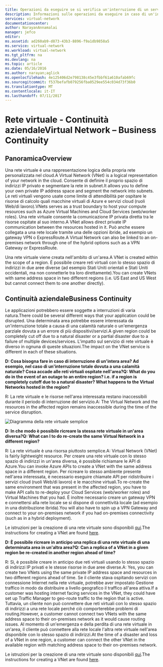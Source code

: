 ```yaml
---
title: Operazioni da eseguire se si verifica un'interruzione di un servizio di Azure con impatto sulle reti virtuali di Azure | Documentazione Microsoft
description: Informazioni sulle operazioni da eseguire in caso di un'interruzione del servizio Azure con impatto sulle reti virtuali di Azure.
services: virtual-network
documentationcenter: 
author: NarayanAnnamalai
manager: jefco
editor: 
ms.assetid: ad260ab9-d873-43b3-8896-f9a1db9858a5
ms.service: virtual-network
ms.workload: virtual-network
ms.tgt_pltfrm: na
ms.devlang: na
ms.topic: article
ms.date: 05/16/2016
ms.author: narayan;aglick
ms.openlocfilehash: 4e125406d2e798138c45e3fbbf61a610afab69fc
ms.sourcegitcommit: f537befafb079256fba0529ee554c034d73f36b0
ms.translationtype: MT
ms.contentlocale: it-IT
ms.lasthandoff: 07/11/2017
---
```

# <a name="virtual-network--business-continuity"></a><span data-ttu-id="c1685-103">Rete virtuale - Continuità aziendale</span><span class="sxs-lookup"><span data-stu-id="c1685-103">Virtual Network – Business Continuity</span></span>
## <a name="overview"></a><span data-ttu-id="c1685-104">Panoramica</span><span class="sxs-lookup"><span data-stu-id="c1685-104">Overview</span></span>
<span data-ttu-id="c1685-105">Una rete virtuale è una rappresentazione logica della propria rete personalizzata nel cloud.</span><span class="sxs-lookup"><span data-stu-id="c1685-105">A Virtual Network (VNet) is a logical representation of your network in the cloud.</span></span> <span data-ttu-id="c1685-106">Consente di definire il proprio spazio di indirizzi IP privato e segmentare la rete in subnet.</span><span class="sxs-lookup"><span data-stu-id="c1685-106">It allows you to define your own private IP address space and segment the network into subnets.</span></span> <span data-ttu-id="c1685-107">Le reti virtuali vengono usate come limite di attendibilità per ospitare le risorse di calcolo quali macchine virtuali di Azure e servizi cloud (ruoli Web/di lavoro).</span><span class="sxs-lookup"><span data-stu-id="c1685-107">VNets serves as a trust boundary to host your compute resources such as Azure Virtual Machines and Cloud Services (web/worker roles).</span></span> <span data-ttu-id="c1685-108">Una rete virtuale consente la comunicazione IP privata diretta tra le risorse ospitate al suo interno.</span><span class="sxs-lookup"><span data-stu-id="c1685-108">A VNet allows direct private IP communication between the resources hosted in it.</span></span> <span data-ttu-id="c1685-109">Può anche essere collegata a una rete locale tramite una delle opzioni ibride, ad esempio un gateway VPN o ExpressRoute.</span><span class="sxs-lookup"><span data-stu-id="c1685-109">A Virtual Network can also be linked to an on-premises network through one of the hybrid options such as a VPN Gateway or ExpressRoute.</span></span>

<span data-ttu-id="c1685-110">Una rete virtuale viene creata nell'ambito di un'area.</span><span class="sxs-lookup"><span data-stu-id="c1685-110">A VNet is created within the scope of a region.</span></span> <span data-ttu-id="c1685-111">È possibile creare reti virtuali con lo stesso spazio di indirizzi in due aree diverse (ad esempio Stati Uniti orientali e Stati Uniti occidentali, ma non connetterle tra loro direttamente).</span><span class="sxs-lookup"><span data-stu-id="c1685-111">You can create VNets with same address space in two different regions (i.e. US East and US West but cannot connect them to one another directly).</span></span> 

## <a name="business-continuity"></a><span data-ttu-id="c1685-112">Continuità aziendale</span><span class="sxs-lookup"><span data-stu-id="c1685-112">Business Continuity</span></span>
<span data-ttu-id="c1685-113">Le applicazioni potrebbero essere soggette a interruzioni di varia natura.</span><span class="sxs-lookup"><span data-stu-id="c1685-113">There could be several different ways that your application could be disrupted.</span></span> <span data-ttu-id="c1685-114">Una determinata area potrebbe essere interessata da un'interruzione totale a causa di una calamità naturale o un'emergenza parziale dovuta a un errore di più dispositivi/servizi.</span><span class="sxs-lookup"><span data-stu-id="c1685-114">A given region could be completely cut off due to a natural disaster or a partial disaster due to a failure of multiple devices/services.</span></span> <span data-ttu-id="c1685-115">L'impatto sul servizio di rete virtuale è diverso in ognuna di queste situazioni.</span><span class="sxs-lookup"><span data-stu-id="c1685-115">The impact on the VNet service is different in each of these situations.</span></span>

<span data-ttu-id="c1685-116">**D: Cosa bisogna fare in caso di interruzione di un'intera area? Ad esempio, nel caso di un'interruzione totale dovuta a una calamità naturale? Cosa accade alle reti virtuali ospitate nell'area?**</span><span class="sxs-lookup"><span data-stu-id="c1685-116">**Q: What do you do in the event of an outage to an entire region? i.e. if a region is completely cutoff due to a natural disaster? What happens to the Virtual Networks hosted in the region?**</span></span>

<span data-ttu-id="c1685-117">R: La rete virtuale e le risorse nell'area interessata restano inaccessibili durante il periodo di interruzione del servizio.</span><span class="sxs-lookup"><span data-stu-id="c1685-117">A: The Virtual Network and the resources in the affected region remains inaccessible during the time of the service disruption.</span></span>

![Diagramma della rete virtuale semplice](./media/virtual-network-disaster-recovery-guidance/vnet.png)

<span data-ttu-id="c1685-119">**D: In che modo è possibile ricreare la stessa rete virtuale in un'area diversa?**</span><span class="sxs-lookup"><span data-stu-id="c1685-119">**Q: What can I to do re-create the same Virtual Network in a different region?**</span></span>

<span data-ttu-id="c1685-120">R: La rete virtuale è una risorsa piuttosto semplice.</span><span class="sxs-lookup"><span data-stu-id="c1685-120">A: Virtual Network (VNet) is fairly lightweight resource.</span></span> <span data-ttu-id="c1685-121">Per creare una rete virtuale con lo stesso spazio di indirizzi in un'area diversa, è possibile richiamare le API di Azure.</span><span class="sxs-lookup"><span data-stu-id="c1685-121">You can invoke Azure APIs to create a VNet with the same address space in a different region.</span></span> <span data-ttu-id="c1685-122">Per ricreare lo stesso ambiente presente nell'area interessata, è necessario eseguire chiamate API per ridistribuire i servizi cloud (ruoli Web/di lavoro) e le macchine virtuali.</span><span class="sxs-lookup"><span data-stu-id="c1685-122">To re-create the same environment that was present in the affected region, you have to make API calls to re-deploy your Cloud Services (web/worker roles) and Virtual Machines that you had.</span></span> <span data-ttu-id="c1685-123">È inoltre necessario creare un gateway VPN e connettersi alla rete locale se si dispone di connettività locale (ad esempio in una distribuzione ibrida).</span><span class="sxs-lookup"><span data-stu-id="c1685-123">You will also have to spin up a VPN Gateway and connect to your on-premises network if you had on-premises connectivity (such as in a hybrid deployment).</span></span>

<span data-ttu-id="c1685-124">Le istruzioni per la creazione di una rete virtuale sono disponibili [qui](virtual-networks-create-vnet-arm-pportal.md).</span><span class="sxs-lookup"><span data-stu-id="c1685-124">The instructions for creating a VNet are found [here](virtual-networks-create-vnet-arm-pportal.md).</span></span> 

<span data-ttu-id="c1685-125">**D: È possibile ricreare in anticipo una replica di una rete virtuale di una determinata area in un'altra area?**</span><span class="sxs-lookup"><span data-stu-id="c1685-125">**Q: Can a replica of a VNet in a given region be re-created in another region ahead of time?**</span></span>

<span data-ttu-id="c1685-126">R: Sì, è possibile creare in anticipo due reti virtuali usando lo stesso spazio di indirizzi IP privati e le stesse risorse in due aree diverse.</span><span class="sxs-lookup"><span data-stu-id="c1685-126">A: Yes, you can create two VNets using the same private IP address space and resources in two different regions ahead of time.</span></span> <span data-ttu-id="c1685-127">Se il cliente stava ospitando servizi con connessione Internet nella rete virtuale, potrebbe aver impostato Gestione traffico in modo da distribuire a livello geografico il traffico all'area attiva.</span><span class="sxs-lookup"><span data-stu-id="c1685-127">If a customer was hosting internet facing services in the VNet, they could have set up Traffic Manager to geo-route traffic to the region that is active.</span></span> <span data-ttu-id="c1685-128">Tuttavia, un cliente non può connettere due reti virtuali con lo stesso spazio di indirizzi a una rete locale perché ciò comporterebbe problemi di routing.</span><span class="sxs-lookup"><span data-stu-id="c1685-128">However, a customer cannot connect two VNets with the same address space to their on-premises network as it would cause routing issues.</span></span> <span data-ttu-id="c1685-129">Al momento di un'emergenza e della perdita di una rete virtuale in un'area, il cliente può connettere alla rete locale l'altra rete virtuale nell'area disponibile con lo stesso spazio di indirizzi.</span><span class="sxs-lookup"><span data-stu-id="c1685-129">At the time of a disaster and loss of a VNet in one region, a customer can connect the other VNet in the available region with matching address space to their on-premises network.</span></span>

<span data-ttu-id="c1685-130">Le istruzioni per la creazione di una rete virtuale sono disponibili [qui](virtual-networks-create-vnet-arm-pportal.md).</span><span class="sxs-lookup"><span data-stu-id="c1685-130">The instructions for creating a VNet are found [here](virtual-networks-create-vnet-arm-pportal.md).</span></span>

